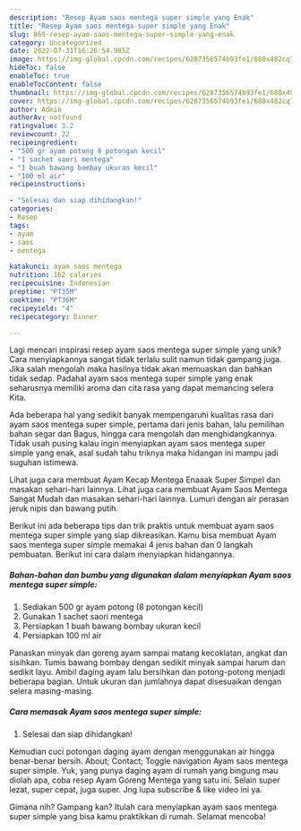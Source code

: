```yaml
---
description: "Resep Ayam saos mentega super simple yang Enak"
title: "Resep Ayam saos mentega super simple yang Enak"
slug: 869-resep-ayam-saos-mentega-super-simple-yang-enak
category: Uncategorized
date: 2022-07-31T16:26:54.985Z
image: https://img-global.cpcdn.com/recipes/6287356574b93fe1/680x482cq70/ayam-saos-mentega-super-simple-foto-resep-utama.jpg
hideToc: false
enableToc: true
enableTocContent: false
thumbnail: https://img-global.cpcdn.com/recipes/6287356574b93fe1/680x482cq70/ayam-saos-mentega-super-simple-foto-resep-utama.jpg
cover: https://img-global.cpcdn.com/recipes/6287356574b93fe1/680x482cq70/ayam-saos-mentega-super-simple-foto-resep-utama.jpg
author: Admin
authorAv: notfound
ratingvalue: 3.2
reviewcount: 22
recipeingredient:
- "500 gr ayam potong 8 potongan kecil"
- "1 sachet saori mentega"
- "1 buah bawang bombay ukuran kecil"
- "100 ml air"
recipeinstructions:

- "Selesai dan siap dihidangkan!"
categories:
- Resep
tags:
- ayam
- saos
- mentega

katakunci: ayam saos mentega 
nutrition: 162 calories
recipecuisine: Indonesian
preptime: "PT35M"
cooktime: "PT36M"
recipeyield: "4"
recipecategory: Dinner

---
```





Lagi mencari inspirasi resep ayam saos mentega super simple yang unik? Cara menyiapkannya sangat tidak terlalu sulit namun tidak gampang juga. Jika salah mengolah maka hasilnya tidak akan memuaskan dan bahkan tidak sedap. Padahal ayam saos mentega super simple yang enak seharusnya memiliki aroma dan cita rasa yang dapat memancing selera Kita.





Ada beberapa hal yang sedikit banyak mempengaruhi kualitas rasa dari ayam saos mentega super simple, pertama dari jenis bahan, lalu pemilihan bahan segar dan Bagus, hingga cara mengolah dan menghidangkannya. Tidak usah pusing kalau ingin menyiapkan ayam saos mentega super simple yang enak,      asal sudah tahu triknya maka hidangan ini mampu jadi suguhan istimewa.














Lihat juga cara membuat Ayam Kecap Mentega Enaaak Super Simpel dan masakan sehari-hari lainnya. Lihat juga cara membuat Ayam Saos Mentega Sangat Mudah dan masakan sehari-hari lainnya. Lumuri dengan air perasan jeruk nipis dan bawang putih.






Berikut ini ada beberapa tips dan trik praktis untuk membuat ayam saos mentega super simple yang siap dikreasikan. Kamu bisa membuat Ayam saos mentega super simple memakai 4 jenis bahan dan 0 langkah pembuatan. Berikut ini cara dalam menyiapkan hidangannya.

<!--inarticleads1-->

##### Bahan-bahan dan bumbu yang digunakan dalam menyiapkan Ayam saos mentega super simple:

1. Sediakan 500 gr ayam potong (8 potongan kecil)
1. Gunakan 1 sachet saori mentega
1. Persiapkan 1 buah bawang bombay ukuran kecil
1. Persiapkan 100 ml air


Panaskan minyak dan goreng ayam sampai matang kecoklatan, angkat dan sisihkan. Tumis bawang bombay dengan sedikit minyak sampai harum dan sedikit layu. Ambil daging ayam lalu bersihkan dan potong-potong menjadi beberapa bagian. Untuk ukuran dan jumlahnya dapat disesuaikan dengan selera masing-masing. 

<!--inarticleads2-->

##### Cara memasak Ayam saos mentega super simple:


1. Selesai dan siap dihidangkan!

Kemudian cuci potongan daging ayam dengan menggunakan air hingga benar-benar bersih. About; Contact; Toggle navigation Ayam saos mentega super simple. Yuk, yang punya daging ayam di rumah yang bingung mau diolah apa, coba resep Ayam Goreng Mentega yang satu ini. Selain super lezat, super cepat, juga super. Jng lupa subscribe &amp; like video ini ya. 

Gimana nih? Gampang kan? Itulah cara menyiapkan ayam saos mentega super simple yang bisa kamu praktikkan di rumah. Selamat mencoba!
